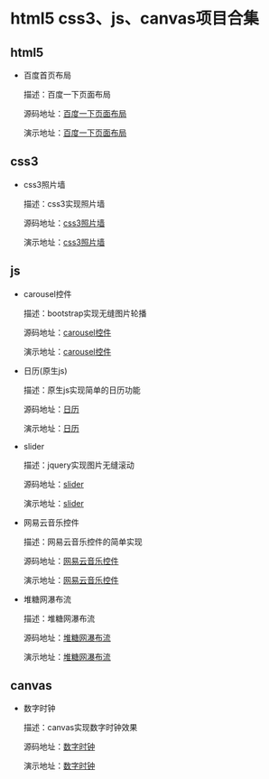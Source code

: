 # html5 css3、js、canvas项目合集

## html5

- 百度首页布局

	描述：百度一下页面布局

	源码地址：[百度一下页面布局](/baidu/)

	演示地址：[百度一下页面布局](https://mingyangya.github.io/demo/baidu/index.html)

## css3

- css3照片墙

	描述：css3实现照片墙

	源码地址：[css3照片墙](/picture-wall)

	演示地址：[css3照片墙](https://mingyangya.github.io/demo/picture-wall/index.html)

## js

- carousel控件

	描述：bootstrap实现无缝图片轮播

	源码地址：[carousel控件](/BootStrap)

	演示地址：[carousel控件](https://mingyangya.github.io/demo/BootStrap/PicSwitch.html)

- 日历(原生js)

	描述：原生js实现简单的日历功能

	源码地址：[日历](/calendar)

	演示地址：[日历](https://mingyangya.github.io/demo/calendar/index.html)

- slider

	描述：jquery实现图片无缝滚动

	源码地址：[slider](/jq-slider)

	演示地址：[slider](https://mingyangya.github.io/demo/jq-slider/index.html)

- 网易云音乐控件

	描述：网易云音乐控件的简单实现

	源码地址：[网易云音乐控件](/music)

	演示地址：[网易云音乐控件](https://mingyangya.github.io/demo/music/index.html)

- 堆糖网瀑布流
	
	描述：堆糖网瀑布流

	源码地址：[堆糖网瀑布流](/duitang-Waterfall)

	演示地址：[堆糖网瀑布流](https://mingyangya.github.io/demo/duitang-waterfall/index.html)

## canvas

- 数字时钟

	描述：canvas实现数字时钟效果

	源码地址：[数字时钟](/canvas)

	演示地址：[数字时钟](https://mingyangya.github.io/demo/canvas/index.html)

